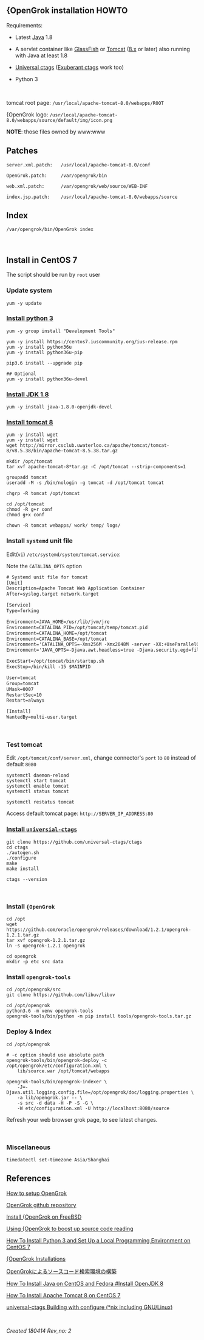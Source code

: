 ## {OpenGrok installation HOWTO

Requirements:

- Latest [Java](http://www.oracle.com/technetwork/java/) 1.8

- A servlet container like [GlassFish](https://javaee.github.io/glassfish/) or [Tomcat](http://tomcat.apache.org/) ([8.x](https://tomcat.apache.org/download-80.cgi) or later) also running with Java at least 1.8

- [Universal ctags](https://github.com/universal-ctags/ctags) ([Exuberant ctags](http://ctags.sourceforge.net/) work too)

- Python 3

<br>

tomcat root page: `/usr/local/apache-tomcat-8.0/webapps/ROOT`

{OpenGrok logo: `/usr/local/apache-tomcat-8.0/webapps/source/default/img/icon.png`

**NOTE**: those files owned by www:www

## Patches

```
server.xml.patch:   /usr/local/apache-tomcat-8.0/conf

OpenGrok.patch:     /var/opengrok/bin

web.xml.patch:      /var/opengrok/web/source/WEB-INF

index.jsp.patch:    /usr/local/apache-tomcat-8.0/webapps/source
```

## Index

```shell
/var/opengrok/bin/OpenGrok index
```

<br>

## Install in CentOS 7

The script should be run by `root` user

### Update system

```shell
yum -y update
```

### [Install python 3](https://www.digitalocean.com/community/tutorials/how-to-install-python-3-and-set-up-a-local-programming-environment-on-centos-7)

```shell
yum -y group install "Development Tools"

yum -y install https://centos7.iuscommunity.org/ius-release.rpm
yum -y install python36u
yum -y install python36u-pip

pip3.6 install --upgrade pip

## Optional
yum -y install python36u-devel
```

### [Install JDK 1.8](https://www.digitalocean.com/community/tutorials/how-to-install-java-on-centos-and-fedora#install-openjdk-8)

```shell
yum -y install java-1.8.0-openjdk-devel
```

### [Install tomcat 8](https://www.digitalocean.com/community/tutorials/how-to-install-apache-tomcat-8-on-centos-7)

```shell
yum -y install wget
yum -y install wget
wget http://mirror.csclub.uwaterloo.ca/apache/tomcat/tomcat-8/v8.5.38/bin/apache-tomcat-8.5.38.tar.gz

mkdir /opt/tomcat
tar xvf apache-tomcat-8*tar.gz -C /opt/tomcat --strip-components=1

groupadd tomcat
useradd -M -s /bin/nologin -g tomcat -d /opt/tomcat tomcat

chgrp -R tomcat /opt/tomcat

cd /opt/tomcat
chmod -R g+r conf
chmod g+x conf

chown -R tomcat webapps/ work/ temp/ logs/
```

### Install `systemd` unit file

Edit(`vi`) `/etc/systemd/system/tomcat.service`:

Note the `CATALINA_OPTS` option

```xml
# Systemd unit file for tomcat
[Unit]
Description=Apache Tomcat Web Application Container
After=syslog.target network.target

[Service]
Type=forking

Environment=JAVA_HOME=/usr/lib/jvm/jre
Environment=CATALINA_PID=/opt/tomcat/temp/tomcat.pid
Environment=CATALINA_HOME=/opt/tomcat
Environment=CATALINA_BASE=/opt/tomcat
Environment='CATALINA_OPTS=-Xms256M -Xmx2048M -server -XX:+UseParallelGC'
Environment='JAVA_OPTS=-Djava.awt.headless=true -Djava.security.egd=file:/dev/./urandom'

ExecStart=/opt/tomcat/bin/startup.sh
ExecStop=/bin/kill -15 $MAINPID

User=tomcat
Group=tomcat
UMask=0007
RestartSec=10
Restart=always

[Install]
WantedBy=multi-user.target

```

<br>

### Test tomcat

Edit `/opt/tomcat/conf/server.xml`, change connector's `port` to `80` instead of default `8080`

```shell
systemctl daemon-reload
systemctl start tomcat
systemctl enable tomcat
systemctl status tomcat

systemctl restatus tomcat
```

Access default tomcat page: `http://SERVER_IP_ADDRESS:80`

### [Install `universial-ctags`](https://askubuntu.com/questions/796408/installing-and-using-universal-ctags-instead-of-exuberant-ctags)

```shell
git clone https://github.com/universal-ctags/ctags
cd ctags
./autogen.sh
./configure
make
make install

ctags --version
```

<br>

### Install `{OpenGrok`

```shell
cd /opt
wget https://github.com/oracle/opengrok/releases/download/1.2.1/opengrok-1.2.1.tar.gz
tar xvf opengrok-1.2.1.tar.gz
ln -s opengrok-1.2.1 opengrok

cd opengrok
mkdir -p etc src data
```

### Install `opengrok-tools`

```shell
cd /opt/opengrok/src
git clone https://github.com/libuv/libuv

cd /opt/opengrok
python3.6 -m venv opengrok-tools
opengrok-tools/bin/python -m pip install tools/opengrok-tools.tar.gz
```

### Deploy & Index

```
cd /opt/opengrok

# -c option should use absolute path
opengrok-tools/bin/opengrok-deploy -c /opt/opengrok/etc/configuration.xml \
	lib/source.war /opt/tomcat/webapps

opengrok-tools/bin/opengrok-indexer \
	-J=-Djava.util.logging.config.file=/opt/opengrok/doc/logging.properties \
	-a lib/opengrok.jar -- \
	-s src -d data -H -P -S -G \
	-W etc/configuration.xml -U http://localhost:8080/source
```

Refresh your web browser grok page, to see latest changes.

<br>

### Miscellaneous

```
timedatectl set-timezone Asia/Shanghai
```

## References

[How to setup OpenGrok](https://github.com/oracle/opengrok/wiki/How-to-setup-OpenGrok)

[OpenGrok github repository](https://github.com/oracle/opengrok)

[Install {OpenGrok on FreeBSD](https://wiki.bsdforen.de/wiki:marduk:opengrok)

[Using {OpenGrok to boost up source code reading](http://junkman.cn/p/18/03_opengrok.html)

[How To Install Python 3 and Set Up a Local Programming Environment on CentOS 7](https://www.digitalocean.com/community/tutorials/how-to-install-python-3-and-set-up-a-local-programming-environment-on-centos-7)

[{OpenGrok Installations](https://github.com/oracle/opengrok/wiki/Installations)

[OpenGrokによるソースコード検索環境の構築](https://qiita.com/vmmhypervisor/items/23e9ea60863c15014836)

[How To Install Java on CentOS and Fedora #Install OpenJDK 8](https://www.digitalocean.com/community/tutorials/how-to-install-java-on-centos-and-fedora#install-openjdk-8)

[ How To Install Apache Tomcat 8 on CentOS 7](https://www.digitalocean.com/community/tutorials/how-to-install-apache-tomcat-8-on-centos-7)

[universal-ctags Building with configure (*nix including GNU/Linux)](https://github.com/universal-ctags/ctags/blob/master/docs/autotools.rst)

<br>

*Created 180414 Rev_no: 2*
